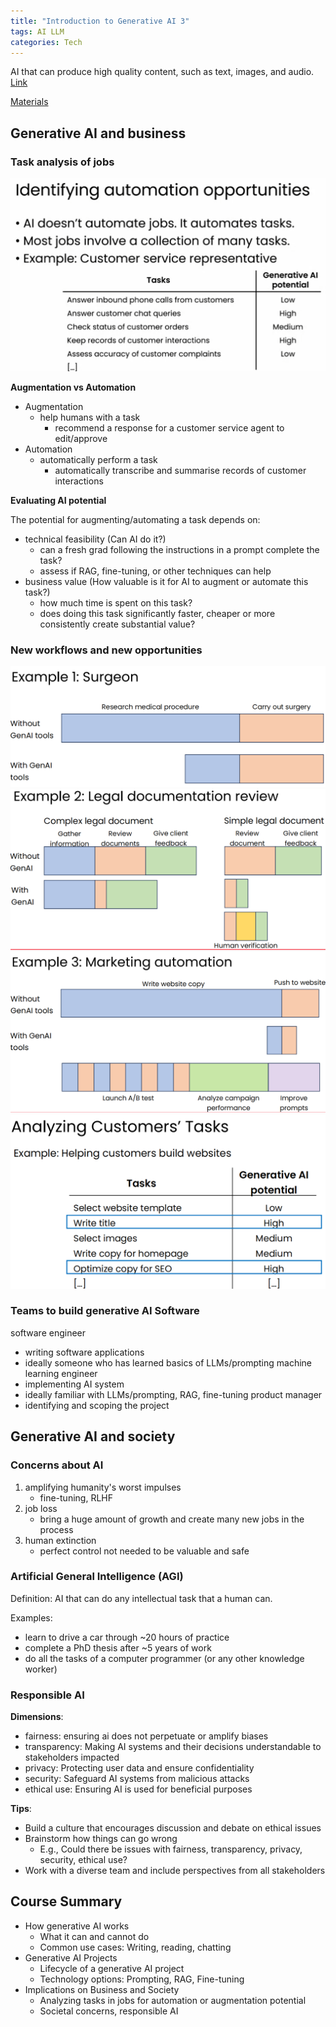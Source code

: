 ```yaml
---
title: "Introduction to Generative AI 3"
tags: AI LLM
categories: Tech
---
```


AI that can produce high quality content, such as text, images, and audio. [Link](https://www.coursera.org/learn/generative-ai-for-everyone/lecture/chD5R/welcome)

[Materials](/assets/materials/LLM/GenAI4E%20Slides/GenAI4E%20Week%203.pdf)


## Generative AI and business

### Task analysis of jobs

![llm-task-analysis](/assets/source/image/blog/llm-task-analysis.png)

**Augmentation vs Automation**

 - Augmentation
   - help humans with a task
     - recommend a response for a customer service agent to edit/approve
 - Automation
   - automatically perform a task
     - automatically transcribe and summarise records of customer interactions

**Evaluating AI potential**

The potential for augmenting/automating a task depends on:
 - technical feasibility (Can AI do it?)
   - can a fresh grad following the instructions in a prompt complete the task?
   - assess if RAG, fine-tuning, or other techniques can help
 - business value (How valuable is it for AI to augment or automate this task?)
   - how much time is spent on this task?
   - does doing this task significantly faster, cheaper or more consistently create substantial value?


### New workflows and new opportunities


![llm-workflow-eg1](/assets/source/image/blog/llm-workflow-eg1.png)
![llm-workflow-eg2](/assets/source/image/blog/llm-workflow-eg2.png)
![llm-workflow-eg3](/assets/source/image/blog/llm-workflow-eg3.png)
![llm-workflow-eg4](/assets/source/image/blog/llm-workflow-eg4.png)


### Teams to build generative AI Software

software engineer
 - writing software applications
 - ideally someone who has learned basics of LLMs/prompting
machine learning engineer
 - implementing AI system
 - ideally familiar with LLMs/prompting, RAG, fine-tuning
product manager
 - identifying and scoping the project


## Generative AI and society

### Concerns about AI

1. amplifying humanity's worst impulses
     - fine-tuning, RLHF
2. job loss
     - bring a huge amount of growth and create many new jobs in the process
3. human extinction
     - perfect control not needed to be valuable and safe

### Artificial General Intelligence (AGI)

Definition: AI that can do any intellectual task that a human can.

Examples:
 - learn to drive a car through ~20 hours of practice
 - complete a PhD thesis after ~5 years of work
 - do all the tasks of a computer programmer (or any other knowledge worker)

### Responsible AI

**Dimensions**:
 - fairness: ensuring ai does not perpetuate or amplify biases
 - transparency: Making AI systems and their decisions understandable to stakeholders impacted
 - privacy: Protecting user data and ensure confidentiality
 - security: Safeguard AI systems from malicious attacks
 - ethical use: Ensuring AI is used for beneficial purposes

**Tips**:
 -  Build a culture that encourages discussion and debate on ethical issues 
 - Brainstorm how things can go wrong 
   - E.g., Could there be issues with fairness, transparency, privacy, security, ethical use? 
 - Work with a diverse team and include perspectives from all stakeholders

## Course Summary
 - How generative AI works 
   - What it can and cannot do 
   - Common use cases: Writing, reading, chatting 
 - Generative AI Projects 
   - Lifecycle of a generative AI project 
   - Technology options: Prompting, RAG, Fine-tuning 
 - Implications on Business and Society 
   - Analyzing tasks in jobs for automation or augmentation potential 
   - Societal concerns, responsible AI

